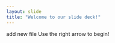 ```yaml
---
layout: slide
title: "Welcome to our slide deck!"
---
```

add new file
Use the right arrow to begin!
